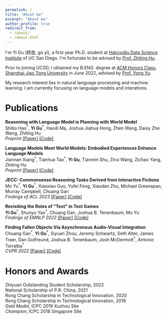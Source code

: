 ```yaml
---
permalink: /
title: "About me"
excerpt: "About me"
author_profile: true
redirect_from: 
  - /about/
  - /about.html
---
```


I'm Yi Gu (顾逸, gù yì), a first year Ph.D. student at [Halıcıoğlu Data Science Institute](https://datascience.ucsd.edu) of UC San Diego.
I'm fortunate to be advised by [Prof. Zhiting Hu](https://zhiting.ucsd.edu).

Prior to joining UCSD, I obtained my B.ENG. degree at [ACM Honors Class](https://acm.sjtu.edu.cn/home),
[Shanghai Jiao Tong University](https://www.sjtu.edu.cn) in June 2022,
advised by [Prof. Yong Yu](https://apex.sjtu.edu.cn/members/yyu).

My research interest lies in natural language processing and machine learning.
I am currently focusing on language models and interations.

Publications
======
**Reasoning with Language Model is Planning with World Model**\
Shibo Hao<sup>\*</sup>, **Yi Gu**<sup>\*</sup>, Haodi Ma, Joshua Jiahua Hong, Zhen Wang, Daisy Zhe Wang, Zhiting Hu\
*Preprint* [[Paper]](https://arxiv.org/abs/2305.14992) [[Code]](https://github.com/Ber666/RAP)

**Language Models Meet World Models: Embodied Experiences Enhance Language Models**\
Jiannan Xiang<sup>\*</sup>, Tianhua Tao<sup>\*</sup>, **Yi Gu**, Tianmin Shu, Zirui Wang, Zichao Yang, Zhiting Hu\
*Preprint* [[Paper]](https://arxiv.org/abs/2305.10626) [[Code]](https://github.com/szxiangjn/world-model-for-language-model)

**JECC: Commonsense Reasoning Tasks Derived from Interactive Fictions**\
Mo Yu<sup>\*</sup>, **Yi Gu**<sup>\*</sup>, Xiaoxiao Guo, Yufei Feng, Xiaodan Zhu, Michael Greenspan, Murray Campbell, Chuang Gan\
*Findings of ACL 2023* [[Paper]](https://arxiv.org/abs/2210.15456) [[Code]](https://github.com/Gorov/zucc)

**Revisiting the Roles of "Text" in Text Games**\
**Yi Gu**<sup>\*</sup>, Shunyu Yao<sup>\*</sup>, Chuang Gan, Joshua B. Tenenbaum, Mo Yu\
*Findings of EMNLP 2022* [[Paper]](https://arxiv.org/abs/2210.08384) [[Code]](https://github.com/wu-qing-157/textgame-revisiting-role)

**Finding Fallen Objects Via Asynchronous Audio-Visual Integration**\
Chuang Gan<sup>\*</sup>, **Yi Gu**<sup>\*</sup>, Siyuan Zhou, Jeremy Schwartz, Seth Alter, James Traer, Dan Gutfreund, Joshua B. Tenenbaum, Josh McDermott<sup>\*</sup>, Antonio Torralba<sup>\*</sup>\
*CVPR 2022* [[Paper]](https://arxiv.org/abs/2207.03483) [[Code]](https://github.com/chuangg/find_fallen_objects)

Honors and Awards
======
Zhiyuan Outstanding Student Scholarship, 2022\
National Scholarship of P.R. China, 2021\
Rong Chang Scholarship in Technological Innovation, 2020\
Rong Chang Scholarship in Technological Innovation, 2019\
*Gold Medal*, ICPC 2019 Xuzhou Site\
*Champion*, ICPC 2018 Singapore Site
